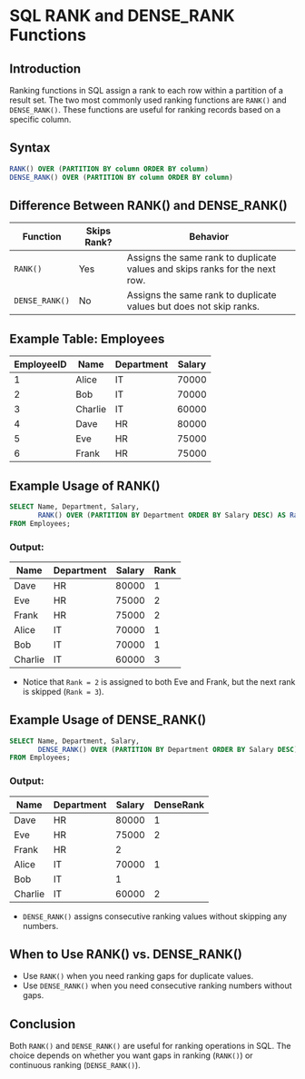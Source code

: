 # SQL RANK and DENSE_RANK Functions

## Introduction
Ranking functions in SQL assign a rank to each row within a partition of a result set. The two most commonly used ranking functions are `RANK()` and `DENSE_RANK()`. These functions are useful for ranking records based on a specific column.

## Syntax
```sql
RANK() OVER (PARTITION BY column ORDER BY column)
DENSE_RANK() OVER (PARTITION BY column ORDER BY column)
```

## Difference Between RANK() and DENSE_RANK()
| Function       | Skips Rank? | Behavior |
|---------------|------------|----------|
| `RANK()`      | Yes        | Assigns the same rank to duplicate values and skips ranks for the next row. |
| `DENSE_RANK()`| No         | Assigns the same rank to duplicate values but does not skip ranks. |

## Example Table: Employees
| EmployeeID | Name  | Department | Salary |
|------------|-------|------------|--------|
| 1          | Alice | IT         | 70000  |
| 2          | Bob   | IT         | 70000  |
| 3          | Charlie | IT      | 60000  |
| 4          | Dave  | HR         | 80000  |
| 5          | Eve   | HR         | 75000  |
| 6          | Frank | HR         | 75000  |

## Example Usage of RANK()
```sql
SELECT Name, Department, Salary, 
       RANK() OVER (PARTITION BY Department ORDER BY Salary DESC) AS Rank
FROM Employees;
```
### Output:
| Name  | Department | Salary | Rank |
|-------|------------|--------|------|
| Dave  | HR         | 80000  | 1    |
| Eve   | HR         | 75000  | 2    |
| Frank | HR         | 75000  | 2    |
| Alice | IT         | 70000  | 1    |
| Bob   | IT         | 70000  | 1    |
| Charlie | IT      | 60000  | 3    |

- Notice that `Rank = 2` is assigned to both Eve and Frank, but the next rank is skipped (`Rank = 3`).

## Example Usage of DENSE_RANK()
```sql
SELECT Name, Department, Salary, 
       DENSE_RANK() OVER (PARTITION BY Department ORDER BY Salary DESC) AS DenseRank
FROM Employees;
```
### Output:
| Name  | Department | Salary | DenseRank |
|-------|------------|--------|-----------|
| Dave  | HR         | 80000  | 1         |
| Eve   | HR         | 75000  | 2         |
| Frank | HR         | 2         |
| Alice | IT         | 70000  | 1         |
| Bob   | IT         | 1         |
| Charlie | IT      | 60000  | 2         |

- `DENSE_RANK()` assigns consecutive ranking values without skipping any numbers.

## When to Use RANK() vs. DENSE_RANK()
- Use `RANK()` when you need ranking gaps for duplicate values.
- Use `DENSE_RANK()` when you need consecutive ranking numbers without gaps.

## Conclusion
Both `RANK()` and `DENSE_RANK()` are useful for ranking operations in SQL. The choice depends on whether you want gaps in ranking (`RANK()`) or continuous ranking (`DENSE_RANK()`).

